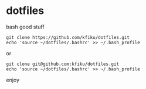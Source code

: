 # dotfiles
bash good stuff

```
git clone https://github.com/kfiku/dotfiles.git
echo 'source ~/dotfiles/.bashrc' >> ~/.bash_profile
```

or

```
git clone git@github.com:kfiku/dotfiles.git
echo 'source ~/dotfiles/.bashrc' >> ~/.bash_profile
```

enjoy
